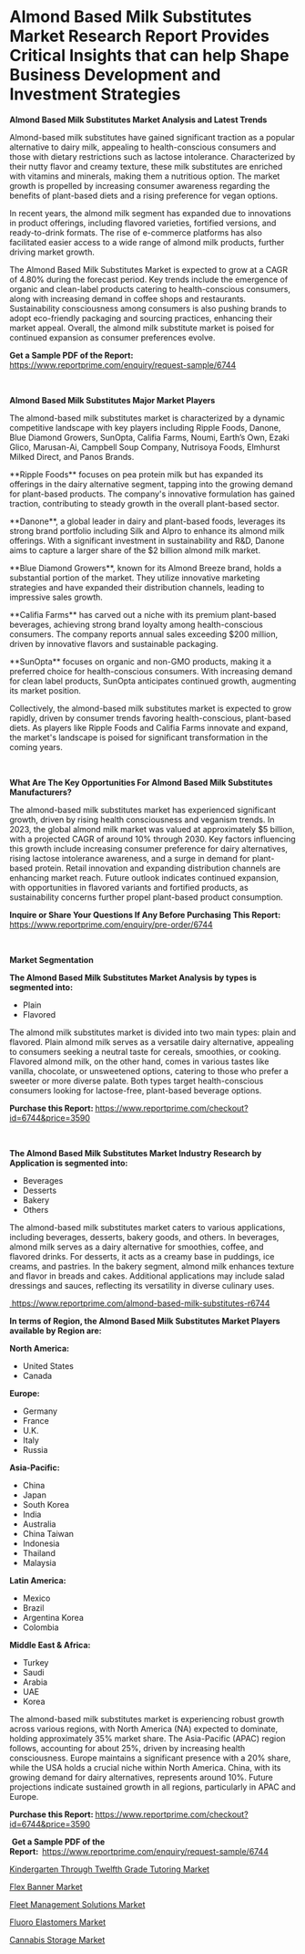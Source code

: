<p><h1>Almond Based Milk Substitutes Market Research Report Provides Critical Insights that can help Shape Business Development and Investment Strategies</h1></p><p><strong>Almond Based Milk Substitutes Market Analysis and Latest Trends</strong></p>
<p><p>Almond-based milk substitutes have gained significant traction as a popular alternative to dairy milk, appealing to health-conscious consumers and those with dietary restrictions such as lactose intolerance. Characterized by their nutty flavor and creamy texture, these milk substitutes are enriched with vitamins and minerals, making them a nutritious option. The market growth is propelled by increasing consumer awareness regarding the benefits of plant-based diets and a rising preference for vegan options. </p><p>In recent years, the almond milk segment has expanded due to innovations in product offerings, including flavored varieties, fortified versions, and ready-to-drink formats. The rise of e-commerce platforms has also facilitated easier access to a wide range of almond milk products, further driving market growth. </p><p>The Almond Based Milk Substitutes Market is expected to grow at a CAGR of 4.80% during the forecast period. Key trends include the emergence of organic and clean-label products catering to health-conscious consumers, along with increasing demand in coffee shops and restaurants. Sustainability consciousness among consumers is also pushing brands to adopt eco-friendly packaging and sourcing practices, enhancing their market appeal. Overall, the almond milk substitute market is poised for continued expansion as consumer preferences evolve.</p></p>
<p><strong>Get a Sample PDF of the Report:&nbsp;</strong> <a href="https://www.reportprime.com/enquiry/request-sample/6744?utm_campaign=1847&utm_medium=2&utm_source=Github&utm_content=ia&utm_term=25112024&utm_id=almond-based-milk-substitutes">https://www.reportprime.com/enquiry/request-sample/6744</a></p>
<p>&nbsp;</p>
<p><strong>Almond Based Milk Substitutes Major Market Players</strong></p>
<p><p>The almond-based milk substitutes market is characterized by a dynamic competitive landscape with key players including Ripple Foods, Danone, Blue Diamond Growers, SunOpta, Califia Farms, Noumi, Earth’s Own, Ezaki Glico, Marusan-Ai, Campbell Soup Company, Nutrisoya Foods, Elmhurst Milked Direct, and Panos Brands. </p><p>**Ripple Foods** focuses on pea protein milk but has expanded its offerings in the dairy alternative segment, tapping into the growing demand for plant-based products. The company's innovative formulation has gained traction, contributing to steady growth in the overall plant-based sector.</p><p>**Danone**, a global leader in dairy and plant-based foods, leverages its strong brand portfolio including Silk and Alpro to enhance its almond milk offerings. With a significant investment in sustainability and R&D, Danone aims to capture a larger share of the $2 billion almond milk market.</p><p>**Blue Diamond Growers**, known for its Almond Breeze brand, holds a substantial portion of the market. They utilize innovative marketing strategies and have expanded their distribution channels, leading to impressive sales growth.</p><p>**Califia Farms** has carved out a niche with its premium plant-based beverages, achieving strong brand loyalty among health-conscious consumers. The company reports annual sales exceeding $200 million, driven by innovative flavors and sustainable packaging.</p><p>**SunOpta** focuses on organic and non-GMO products, making it a preferred choice for health-conscious consumers. With increasing demand for clean label products, SunOpta anticipates continued growth, augmenting its market position.</p><p>Collectively, the almond-based milk substitutes market is expected to grow rapidly, driven by consumer trends favoring health-conscious, plant-based diets. As players like Ripple Foods and Califia Farms innovate and expand, the market's landscape is poised for significant transformation in the coming years.</p></p>
<p>&nbsp;</p>
<p><strong>What Are The Key Opportunities For Almond Based Milk Substitutes Manufacturers?</strong></p>
<p><p>The almond-based milk substitutes market has experienced significant growth, driven by rising health consciousness and veganism trends. In 2023, the global almond milk market was valued at approximately $5 billion, with a projected CAGR of around 10% through 2030. Key factors influencing this growth include increasing consumer preference for dairy alternatives, rising lactose intolerance awareness, and a surge in demand for plant-based protein. Retail innovation and expanding distribution channels are enhancing market reach. Future outlook indicates continued expansion, with opportunities in flavored variants and fortified products, as sustainability concerns further propel plant-based product consumption.</p></p>
<p><strong>Inquire or Share Your Questions If Any Before Purchasing This Report:</strong> <a href="https://www.reportprime.com/enquiry/pre-order/6744?utm_campaign=1847&utm_medium=2&utm_source=Github&utm_content=ia&utm_term=25112024&utm_id=almond-based-milk-substitutes">https://www.reportprime.com/enquiry/pre-order/6744</a></p>
<p>&nbsp;</p>
<p><strong>Market Segmentation</strong></p>
<p><strong>The Almond Based Milk Substitutes Market Analysis by types is segmented into:</strong></p>
<p><ul><li>Plain</li><li>Flavored</li></ul></p>
<p><p>The almond milk substitutes market is divided into two main types: plain and flavored. Plain almond milk serves as a versatile dairy alternative, appealing to consumers seeking a neutral taste for cereals, smoothies, or cooking. Flavored almond milk, on the other hand, comes in various tastes like vanilla, chocolate, or unsweetened options, catering to those who prefer a sweeter or more diverse palate. Both types target health-conscious consumers looking for lactose-free, plant-based beverage options.</p></p>
<p><strong>Purchase this Report:&nbsp;</strong><a href="https://www.reportprime.com/checkout?id=6744&price=3590&utm_campaign=1847&utm_medium=2&utm_source=Github&utm_content=ia&utm_term=25112024&utm_id=almond-based-milk-substitutes">https://www.reportprime.com/checkout?id=6744&price=3590</a></p>
<p>&nbsp;</p>
<p><strong>The Almond Based Milk Substitutes Market Industry Research by Application is segmented into:</strong></p>
<p><ul><li>Beverages</li><li>Desserts</li><li>Bakery</li><li>Others</li></ul></p>
<p><p>The almond-based milk substitutes market caters to various applications, including beverages, desserts, bakery goods, and others. In beverages, almond milk serves as a dairy alternative for smoothies, coffee, and flavored drinks. For desserts, it acts as a creamy base in puddings, ice creams, and pastries. In the bakery segment, almond milk enhances texture and flavor in breads and cakes. Additional applications may include salad dressings and sauces, reflecting its versatility in diverse culinary uses.</p></p>
<p><a href="https://www.reportprime.com/almond-based-milk-substitutes-r6744?utm_campaign=1847&utm_medium=2&utm_source=Github&utm_content=ia&utm_term=25112024&utm_id=almond-based-milk-substitutes">&nbsp;https://www.reportprime.com/almond-based-milk-substitutes-r6744</a></p>
<p><strong>In terms of Region, the Almond Based Milk Substitutes Market Players available by Region are:</strong></p>
<p>
    <p> <strong> North America: </strong>
        <ul>
            <li>United States</li>
            <li>Canada</li>
        </ul>
        </p> 
    <p> <strong> Europe: </strong>
        <ul>
            <li>Germany</li>
            <li>France</li>
            <li>U.K.</li>
            <li>Italy</li>
            <li>Russia</li>
        </ul>
        </p> 
    <p> <strong> Asia-Pacific: </strong>
        <ul>
            <li>China</li>
            <li>Japan</li>
            <li>South Korea</li>
            <li>India</li>
            <li>Australia</li>
            <li>China Taiwan</li>
            <li>Indonesia</li>
            <li>Thailand</li>
            <li>Malaysia</li>
        </ul>
        </p> 
    <p> <strong> Latin America: </strong>
        <ul>
            <li>Mexico</li>
            <li>Brazil</li>
            <li>Argentina Korea</li>
            <li>Colombia</li>
        </ul>
        </p> 
    <p> <strong> Middle East & Africa: </strong>
        <ul>
            <li>Turkey</li>
            <li>Saudi</li>
            <li>Arabia</li>
            <li>UAE</li>
            <li>Korea</li>
        </ul>
    </p>
    </p>
<p><p>The almond-based milk substitutes market is experiencing robust growth across various regions, with North America (NA) expected to dominate, holding approximately 35% market share. The Asia-Pacific (APAC) region follows, accounting for about 25%, driven by increasing health consciousness. Europe maintains a significant presence with a 20% share, while the USA holds a crucial niche within North America. China, with its growing demand for dairy alternatives, represents around 10%. Future projections indicate sustained growth in all regions, particularly in APAC and Europe.</p></p>
<p><strong>Purchase this Report: </strong><a href="https://www.reportprime.com/checkout?id=6744&price=3590&utm_campaign=1847&utm_medium=2&utm_source=Github&utm_content=ia&utm_term=25112024&utm_id=almond-based-milk-substitutes">https://www.reportprime.com/checkout?id=6744&price=3590</a></p>
<p>&nbsp;<strong>Get a Sample PDF of the Report:&nbsp;&nbsp;</strong><a href="https://www.reportprime.com/enquiry/request-sample/6744?utm_campaign=1847&utm_medium=2&utm_source=Github&utm_content=ia&utm_term=25112024&utm_id=almond-based-milk-substitutes">https://www.reportprime.com/enquiry/request-sample/6744</a></p>
<p><strong></strong></p>
<p><p><a href="https://issuu.com/reportprime-2/docs/kindergarten-through-twelfth-grade-_c678a8cfa834dc?utm_campaign=1847&utm_medium=2&utm_source=Github&utm_content=ia&utm_term=25112024&utm_id=almond-based-milk-substitutes">Kindergarten Through Twelfth Grade Tutoring Market</a></p><p><a href="https://www.linkedin.com/pulse/flex-banner-market-outlook-forecast-from-2024-2031-insights-invest-jw52f?utm_campaign=1847&utm_medium=2&utm_source=Github&utm_content=ia&utm_term=25112024&utm_id=almond-based-milk-substitutes">Flex Banner Market</a></p><p><a href="https://www.linkedin.com/pulse/future-revenue-growth-fleet-management-solutions-market-projected-5ptpf?utm_campaign=1847&utm_medium=2&utm_source=Github&utm_content=ia&utm_term=25112024&utm_id=almond-based-milk-substitutes">Fleet Management Solutions Market</a></p><p><a href="https://www.linkedin.com/pulse/fluoro-elastomers-market-trends-insights-type-application-f4hkf?utm_campaign=1847&utm_medium=2&utm_source=Github&utm_content=ia&utm_term=25112024&utm_id=almond-based-milk-substitutes">Fluoro Elastomers Market</a></p><p><a href="https://issuu.com/reportprime-2/docs/cannabis-storage-market-size-2030.p_76e012787e4e59?utm_campaign=1847&utm_medium=2&utm_source=Github&utm_content=ia&utm_term=25112024&utm_id=almond-based-milk-substitutes">Cannabis Storage Market</a></p></p>